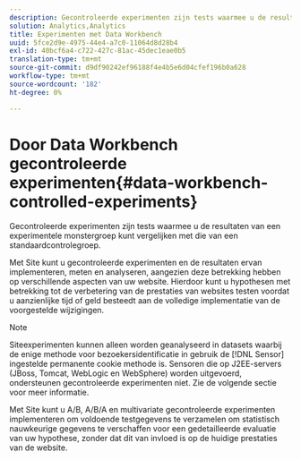 ```yaml
---
description: Gecontroleerde experimenten zijn tests waarmee u de resultaten van een experimentele monstergroep kunt vergelijken met die van een standaardcontrolegroep.
solution: Analytics,Analytics
title: Experimenten met Data Workbench
uuid: 5fce2d9e-4975-44e4-a7c0-11064d8d28b4
exl-id: 40bcf6a4-c722-427c-81ac-45dec1eae0b5
translation-type: tm+mt
source-git-commit: d9df90242ef96188f4e4b5e6d04cfef196b0a628
workflow-type: tm+mt
source-wordcount: '182'
ht-degree: 0%

---
```


# Door Data Workbench gecontroleerde experimenten{#data-workbench-controlled-experiments}

Gecontroleerde experimenten zijn tests waarmee u de resultaten van een experimentele monstergroep kunt vergelijken met die van een standaardcontrolegroep.

Met Site kunt u gecontroleerde experimenten en de resultaten ervan implementeren, meten en analyseren, aangezien deze betrekking hebben op verschillende aspecten van uw website. Hierdoor kunt u hypothesen met betrekking tot de verbetering van de prestaties van websites testen voordat u aanzienlijke tijd of geld besteedt aan de volledige implementatie van de voorgestelde wijzigingen.

>[!NOTE]
>
>Siteexperimenten kunnen alleen worden geanalyseerd in datasets waarbij de enige methode voor bezoekersidentificatie in gebruik de [!DNL Sensor] ingestelde permanente cookie methode is. Sensoren die op J2EE-servers (JBoss, Tomcat, WebLogic en WebSphere) worden uitgevoerd, ondersteunen gecontroleerde experimenten niet. Zie de volgende sectie voor meer informatie.

Met Site kunt u A/B, A/B/A en multivariate gecontroleerde experimenten implementeren om voldoende testgegevens te verzamelen om statistisch nauwkeurige gegevens te verschaffen voor een gedetailleerde evaluatie van uw hypothese, zonder dat dit van invloed is op de huidige prestaties van de website.
